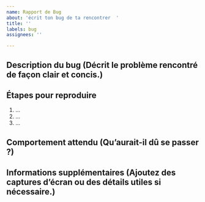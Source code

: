 ```yaml
---
name: Rapport de Bug
about: 'écrit ton bug de ta rencontrer  '
title: ''
labels: bug
assignees: ''

---
```


## Description du bug (Décrit le problème rencontré de façon clair et concis.)


## Étapes pour reproduire
1. ...
2. ...
3. ...

## Comportement attendu (Qu’aurait-il dû se passer ?)


## Informations supplémentaires (Ajoutez des captures d’écran ou des détails utiles si nécessaire.)
